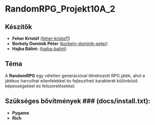 # RandomRPG_Projekt10A_2

## Készítők

- **Feher Kristóf** ([feher-kristof1](https://github.com/feher-kristof1))
- **Borbely Dominik Péter** ([borbely-dominik-peter](https://github.com/borbely-dominik-peter))
- **Hajba Bálint:** ([hajba-balint](https://github.com/hajba-balint))

## Téma

A **RandomRPG** egy véletlen generácíóval létrehozott RPG játék, ahol a játékos harcolhat ellenfelekkel és fejlesztheti karakterét különböző képességekkel és felszerelésekkel.

## Szükséges bővítmények ### (docs/install.txt):
- **Pygame** 
- **Rich**
